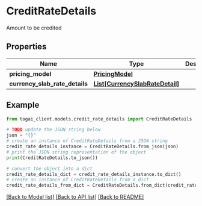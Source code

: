# CreditRateDetails

Amount to be credited

## Properties

Name | Type | Description | Notes
------------ | ------------- | ------------- | -------------
**pricing_model** | [**PricingModel**](PricingModel.md) |  | 
**currency_slab_rate_details** | [**List[CurrencySlabRateDetail]**](CurrencySlabRateDetail.md) |  | 

## Example

```python
from togai_client.models.credit_rate_details import CreditRateDetails

# TODO update the JSON string below
json = "{}"
# create an instance of CreditRateDetails from a JSON string
credit_rate_details_instance = CreditRateDetails.from_json(json)
# print the JSON string representation of the object
print(CreditRateDetails.to_json())

# convert the object into a dict
credit_rate_details_dict = credit_rate_details_instance.to_dict()
# create an instance of CreditRateDetails from a dict
credit_rate_details_from_dict = CreditRateDetails.from_dict(credit_rate_details_dict)
```
[[Back to Model list]](../README.md#documentation-for-models) [[Back to API list]](../README.md#documentation-for-api-endpoints) [[Back to README]](../README.md)



